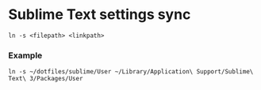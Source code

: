 # Sublime Text settings sync

```
ln -s <filepath> <linkpath>
```

### Example

```
ln -s ~/dotfiles/sublime/User ~/Library/Application\ Support/Sublime\ Text\ 3/Packages/User
```
